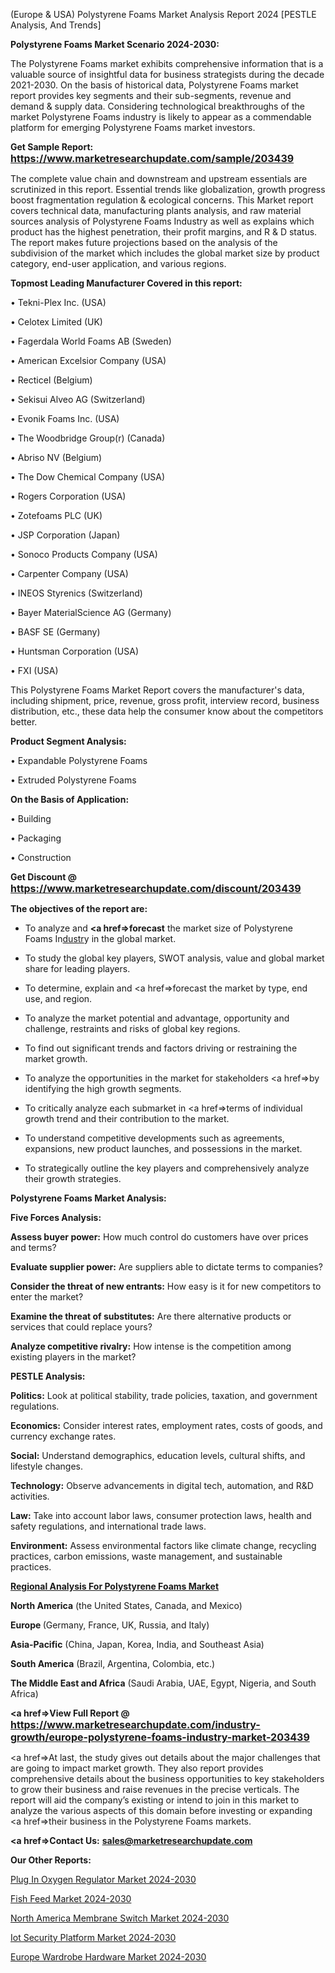  (Europe & USA) Polystyrene Foams Market Analysis Report 2024 [PESTLE Analysis, And Trends]

<strong>Polystyrene Foams Market Scenario 2024-2030:</strong>

The Polystyrene Foams market exhibits comprehensive information that is a valuable source of insightful data for business strategists during the decade 2021-2030. On the basis of historical data, Polystyrene Foams market report provides key segments and their sub-segments, revenue and demand &amp; supply data. Considering technological breakthroughs of the market Polystyrene Foams industry is likely to appear as a commendable platform for emerging Polystyrene Foams market investors.

<strong>Get Sample Report: <a href=https://www.marketresearchupdate.com/sample/203439><font size=3 color=#0000ff>https://www.marketresearchupdate.com/sample/203439</font></a></strong>

The complete value chain and downstream and upstream essentials are scrutinized in this report. Essential trends like globalization, growth progress boost fragmentation regulation &amp; ecological concerns. This Market report covers technical data, manufacturing plants analysis, and raw material sources analysis of Polystyrene Foams Industry as well as explains which product has the highest penetration, their profit margins, and R & D status. The report makes future projections based on the analysis of the subdivision of the market which includes the global market size by product category, end-user application, and various regions.

<strong>Topmost Leading Manufacturer Covered in this report:</strong>

• Tekni-Plex Inc. (USA)

• Celotex Limited (UK)

• Fagerdala World Foams AB (Sweden)

• American Excelsior Company (USA)

• Recticel (Belgium)

• Sekisui Alveo AG (Switzerland)

• Evonik Foams Inc. (USA)

• The Woodbridge Group(r) (Canada)

• Abriso NV (Belgium)

• The Dow Chemical Company (USA)

• Rogers Corporation (USA)

• Zotefoams PLC (UK)

• JSP Corporation (Japan)

• Sonoco Products Company (USA)

• Carpenter Company (USA)

• INEOS Styrenics (Switzerland)

• Bayer MaterialScience AG (Germany)

• BASF SE (Germany)

• Huntsman Corporation (USA)

• FXI (USA)

This Polystyrene Foams Market Report covers the manufacturer's data, including shipment, price, revenue, gross profit, interview record, business distribution, etc., these data help the consumer know about the competitors better.

<strong>Product Segment Analysis: </strong>

• Expandable Polystyrene Foams

• Extruded Polystyrene Foams

<strong>On the Basis of Application:</strong>

• Building

• Packaging

• Construction

<strong>Get Discount @ <a href=https://www.marketresearchupdate.com/discount/203439><font size=3 color=#0000ff>https://www.marketresearchupdate.com/discount/203439</font></a></strong>

<strong><b>The objectives of the report are:</b></strong>

- To analyze and <strong><a href=><strong>forecast</strong></a></strong> the market size of Polystyrene Foams In<a href=ASDF991299>dustr</a>y in the global market.

- To study the global key players, SWOT analysis, value and global market share for leading players.

- To determine, explain and <a href=>forecast</a> the market by type, end use, and region.

- To analyze the market potential and advantage, opportunity and challenge, restraints and risks of global key regions.

- To find out significant trends and factors driving or restraining the market growth.

- To analyze the opportunities in the market for stakeholders <a href=>by</a> identifying the high growth segments.

- To critically analyze each submarket in <a href=>terms</a> of individual growth trend and their contribution to the market.

- To understand competitive developments such as agreements, expansions, new product launches, and possessions in the market.

- To strategically outline the key players and comprehensively analyze their growth strategies.

<strong>Polystyrene Foams Market Analysis:</strong>

<strong>Five Forces Analysis:</strong>

<strong>Assess buyer power:</strong> How much control do customers have over prices and terms?

<strong>Evaluate supplier power:</strong> Are suppliers able to dictate terms to companies?

<strong>Consider the threat of new entrants:</strong> How easy is it for new competitors to enter the market?

<strong>Examine the threat of substitutes:</strong> Are there alternative products or services that could replace yours?

<strong>Analyze competitive rivalry:</strong> How intense is the competition among existing players in the market?

<strong>PESTLE Analysis:</strong>

<strong>Politics:</strong> Look at political stability, trade policies, taxation, and government regulations.

<strong>Economics:</strong> Consider interest rates, employment rates, costs of goods, and currency exchange rates.

<strong>Social:</strong> Understand demographics, education levels, cultural shifts, and lifestyle changes.

<strong>Technology:</strong> Observe advancements in digital tech, automation, and R&D activities.

<strong>Law:</strong> Take into account labor laws, consumer protection laws, health and safety regulations, and international trade laws.

<strong>Environment:</strong> Assess environmental factors like climate change, recycling practices, carbon emissions, waste management, and sustainable practices.

<strong><u><b>Regional Analysis For Polystyrene Foams Market</b></u></strong>

<strong><b>North America</b></strong> (the United States, Canada, and Mexico)

<strong><b>Europe </b></strong>(Germany, France, UK, Russia, and Italy)

<strong><b>Asia-Pacific</b></strong> (China, Japan, Korea, India, and Southeast Asia)

<strong><b>South America</b></strong> (Brazil, Argentina, Colombia, etc.)

<strong><b>The Middle East and Africa</b></strong> (Saudi Arabia, UAE, Egypt, Nigeria, and South Africa)

<strong><a href=>View Full Report</a> @ <a href=https://www.marketresearchupdate.com/industry-growth/europe-polystyrene-foams-industry-market-203439><font size=3 color=#0000ff>https://www.marketresearchupdate.com/industry-growth/europe-polystyrene-foams-industry-market-203439</font></a></strong>

<a href=>At last,</a> the study gives out details about the major challenges that are going to impact market growth. They also report provides comprehensive details about the business opportunities to key stakeholders to grow their business and raise revenues in the precise verticals. The report will aid the company’s existing or intend to join in this market to analyze the various aspects of this domain before investing or expanding <a href=>their</a> business in the Polystyrene Foams markets.

<strong><a href=>Contact Us:</a></strong>
<strong>sales@marketresearchupdate.com</strong>

<strong>Our Other Reports:</strong>

<a href=https://www.linkedin.com/pulse/plug-in-oxygen-regulator-market-2023-top-key>Plug In Oxygen Regulator Market 2024-2030</a>

<a href=https://www.linkedin.com/pulse/fish-feed-market-2023-remarking-enormous-growth>Fish Feed Market 2024-2030</a>

<a href=https://www.linkedin.com/pulse/north-america-membrane-switch-market-2023-top>North America Membrane Switch Market 2024-2030</a>

<a href=https://www.linkedin.com/pulse/iot-security-platform-market-size-2023-top-key-t5gdf/>Iot Security Platform Market 2024-2030</a>

<a href=https://www.linkedin.com/pulse/europe-wardrobe-hardware-market-research-report-rlidf/>Europe Wardrobe Hardware Market 2024-2030</a>


